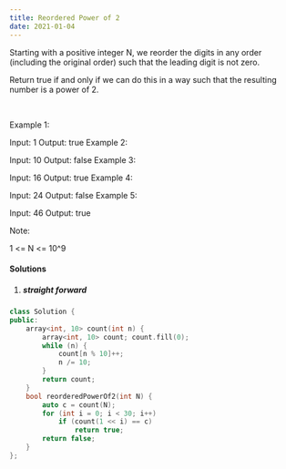 ```yaml
---
title: Reordered Power of 2
date: 2021-01-04
---
```

Starting with a positive integer N, we reorder the digits in any order (including the original order) such that the leading digit is not zero.

Return true if and only if we can do this in a way such that the resulting number is a power of 2.

 

Example 1:

Input: 1
Output: true
Example 2:

Input: 10
Output: false
Example 3:

Input: 16
Output: true
Example 4:

Input: 24
Output: false
Example 5:

Input: 46
Output: true
 

Note:

1 <= N <= 10^9

#### Solutions

1. ##### straight forward

```cpp
class Solution {
public:
    array<int, 10> count(int n) {
        array<int, 10> count; count.fill(0);
        while (n) {
            count[n % 10]++;
            n /= 10;
        }
        return count;
    }
    bool reorderedPowerOf2(int N) {
        auto c = count(N);
        for (int i = 0; i < 30; i++)
            if (count(1 << i) == c)
                return true;
        return false;
    }
};
```